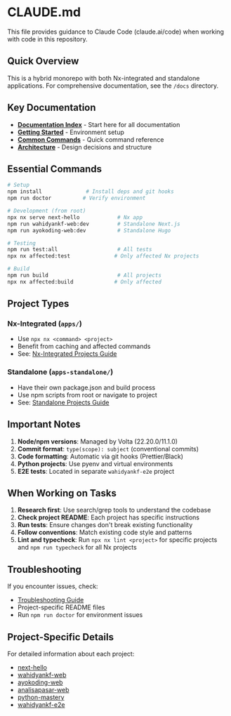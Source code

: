 # CLAUDE.md

This file provides guidance to Claude Code (claude.ai/code) when working with code in this repository.

## Quick Overview

This is a hybrid monorepo with both Nx-integrated and standalone applications. For comprehensive documentation, see the `/docs` directory.

## Key Documentation

- **[Documentation Index](/docs/README.md)** - Start here for all documentation
- **[Getting Started](/docs/development/getting-started.md)** - Environment setup
- **[Common Commands](/docs/commands/common-commands.md)** - Quick command reference
- **[Architecture](/docs/architecture/)** - Design decisions and structure

## Essential Commands

```bash
# Setup
npm install              # Install deps and git hooks
npm run doctor          # Verify environment

# Development (from root)
npx nx serve next-hello            # Nx app
npm run wahidyankf-web:dev         # Standalone Next.js
npm run ayokoding-web:dev          # Standalone Hugo

# Testing
npm run test:all                   # All tests
npx nx affected:test              # Only affected Nx projects

# Build
npm run build                      # All projects
npx nx affected:build             # Only affected
```

## Project Types

### Nx-Integrated (`apps/`)

- Use `npx nx <command> <project>`
- Benefit from caching and affected commands
- See: [Nx-Integrated Projects Guide](/docs/projects/nx-integrated.md)

### Standalone (`apps-standalone/`)

- Have their own package.json and build process
- Use npm scripts from root or navigate to project
- See: [Standalone Projects Guide](/docs/projects/standalone.md)

## Important Notes

1. **Node/npm versions**: Managed by Volta (22.20.0/11.1.0)
2. **Commit format**: `type(scope): subject` (conventional commits)
3. **Code formatting**: Automatic via git hooks (Prettier/Black)
4. **Python projects**: Use pyenv and virtual environments
5. **E2E tests**: Located in separate `wahidyankf-e2e` project

## When Working on Tasks

1. **Research first**: Use search/grep tools to understand the codebase
2. **Check project README**: Each project has specific instructions
3. **Run tests**: Ensure changes don't break existing functionality
4. **Follow conventions**: Match existing code style and patterns
5. **Lint and typecheck**: Run `npx nx lint <project>` for specific projects and `npm run typecheck` for all Nx projects

## Troubleshooting

If you encounter issues, check:

- [Troubleshooting Guide](/docs/guides/troubleshooting.md)
- Project-specific README files
- Run `npm run doctor` for environment issues

## Project-Specific Details

For detailed information about each project:

- [next-hello](/apps/next-hello/README.md)
- [wahidyankf-web](/apps-standalone/wahidyankf-web/README.md)
- [ayokoding-web](/apps-standalone/ayokoding-web/README.md)
- [analisapasar-web](/apps-standalone/analisapasar-web/README.md)
- [python-mastery](/apps-standalone/python-mastery/README.md)
- [wahidyankf-e2e](/apps-standalone/wahidyankf-e2e/README.md)
